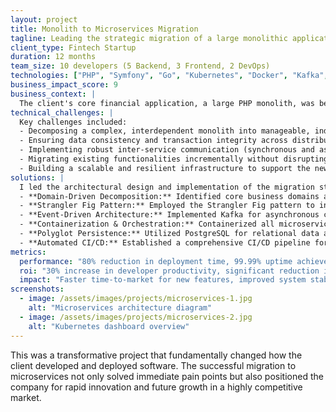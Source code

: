```yaml
---
layout: project
title: Monolith to Microservices Migration
tagline: Leading the strategic migration of a large monolithic application to a microservices architecture.
client_type: Fintech Startup
duration: 12 months
team_size: 10 developers (5 Backend, 3 Frontend, 2 DevOps)
technologies: ["PHP", "Symfony", "Go", "Kubernetes", "Docker", "Kafka", "PostgreSQL", "AWS"]
business_impact_score: 9
business_context: |
  The client's core financial application, a large PHP monolith, was becoming a bottleneck for feature development, scalability, and reliability. Frequent deployments caused downtime, and the tightly coupled codebase made it difficult to onboard new developers and introduce new technologies.
technical_challenges: |
  Key challenges included:
  - Decomposing a complex, interdependent monolith into manageable, independent microservices.
  - Ensuring data consistency and transaction integrity across distributed services.
  - Implementing robust inter-service communication (synchronous and asynchronous).
  - Migrating existing functionalities incrementally without disrupting live operations.
  - Building a scalable and resilient infrastructure to support the new architecture.
solutions: |
  I led the architectural design and implementation of the migration strategy:
  - **Domain-Driven Decomposition:** Identified core business domains and decomposed the monolith into logical microservices (e.g., User Management, Transaction Processing, Reporting).
  - **Strangler Fig Pattern:** Employed the Strangler Fig pattern to incrementally extract services, routing new traffic to microservices while gradually deprecating monolithic components.
  - **Event-Driven Architecture:** Implemented Kafka for asynchronous communication between services, ensuring loose coupling and resilience.
  - **Containerization & Orchestration:** Containerized all microservices with Docker and orchestrated them using Kubernetes on AWS EKS, enabling automated scaling and self-healing capabilities.
  - **Polyglot Persistence:** Utilized PostgreSQL for relational data and explored NoSQL databases for specific service needs.
  - **Automated CI/CD:** Established a comprehensive CI/CD pipeline for each microservice, enabling independent deployments.
metrics:
  performance: "80% reduction in deployment time, 99.99% uptime achieved"
  roi: "30% increase in developer productivity, significant reduction in infrastructure costs due to optimized resource utilization"
  impact: "Faster time-to-market for new features, improved system stability and resilience, enhanced developer experience."
screenshots:
  - image: /assets/images/projects/microservices-1.jpg
    alt: "Microservices architecture diagram"
  - image: /assets/images/projects/microservices-2.jpg
    alt: "Kubernetes dashboard overview"
---
```


This was a transformative project that fundamentally changed how the client developed and deployed software. The successful migration to microservices not only solved immediate pain points but also positioned the company for rapid innovation and future growth in a highly competitive market.